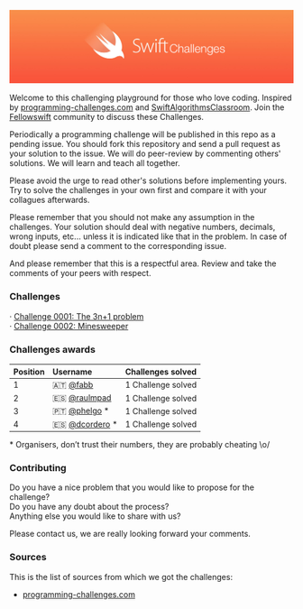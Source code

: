 
![](Images/banner.png)

Welcome to this challenging playground for those who love coding. Inspired by [programming-challenges.com](http://programming-challenges.com) and [SwiftAlgorithmsClassroom](https://github.com/gmertk/SwiftAlgorithmsClassroom). Join the [Fellowswift](http://fellowswift.com) community to discuss these Challenges.

Periodically a programming challenge will be published in this repo as a pending issue. You should fork this repository and send a pull request as your solution to the issue. We will do peer-review by commenting others' solutions. We will learn and teach all together.

Please avoid the urge to read other's solutions before implementing yours. Try to solve the challenges in your own first and compare it with your collagues afterwards.

Please remember that you should not make any assumption in the challenges. Your solution should deal with negative numbers, decimals, wrong inputs, etc... unless it is indicated like that in the problem. In case of doubt please send a comment to the corresponding issue.

And please remember that this is a respectful area. Review and take the comments of your peers with respect.

### Challenges

· [Challenge 0001: The 3n+1 problem](https://github.com/fellowswift/SwiftChallenges/issues/1)     
· [Challenge 0002: Minesweeper](https://github.com/fellowswift/SwiftChallenges/issues/9)

### Challenges awards

| Position  |      Username                                  |  Challenges solved   |
|-----------|:-----------------------------------------------|:---------------------|
| 1         | 🇦🇹 [@fabb](https://github.com/fabb)            | 1 Challenge solved   |
| 2         | 🇪🇸 [@raulmpad](https://github.com/raulmpad)    | 1 Challenge solved   |
| 3         | 🇵🇹 [@phelgo](https://github.com/phelgo) *      | 1 Challenge solved   |
| 4         | 🇪🇸 [@dcordero](https://github.com/dcordero) *  | 1 Challenge solved   |

\* Organisers, don’t trust their numbers, they are probably cheating \o/

### Contributing

Do you have a nice problem that you would like to propose for the challenge?     
Do you have any doubt about the process?      
Anything else you would like to share with us?     

Please contact us, we are really looking forward your comments.

### Sources

This is the list of sources from which we got the challenges:
* [programming-challenges.com](http://www.programming-challenges.com)


